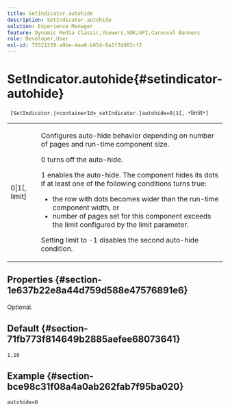 ```yaml
---
title: SetIndicator.autohide
description: SetIndicator.autohide
solution: Experience Manager
feature: Dynamic Media Classic,Viewers,SDK/API,Carousel Banners
role: Developer,User
exl-id: 75521239-a0be-4aa0-b65d-9a1f7d902cf2
---
```

# SetIndicator.autohide{#setindicator-autohide}

` [SetIndicator.|<containerId>_setIndicator.]autohide=0|1[, *`limit`*]`

<table id="table_0BEA0B5FFDF64E5594B534B2A87A6D88"> 
 <tbody> 
  <tr> 
   <td colname="col1"> <p> <span class="codeph">0|1[,<span class="varname"> limit</span>]</span> </p> </td> 
   <td colname="col2"> <p> Configures auto-hide behavior depending on number of pages and run-time component size. </p> <p> <span class="codeph"> 0</span> turns off the auto-hide. </p> <p> <span class="codeph"> 1</span> enables the auto-hide. The component hides its dots if at least one of the following conditions turns true: </p> <p> 
     <ul id="ul_A7F9C1DDC6AE44BAA348B3AD440A4EDD"> 
      <li id="li_39332158806445DF874C5A52F1331B8B">the row with dots becomes wider than the run-time component width, or </li> 
      <li id="li_E30BAC8B609147ADB8824000F5729B21">number of pages set for this component exceeds the limit configured by the <span class="codeph"><span class="varname"> limit</span></span> parameter. </li> 
     </ul> </p> <p> Setting <span class="codeph"><span class="varname"> limit</span></span> to <span class="codeph"> -1</span> disables the second auto-hide condition. </p> </td> 
  </tr> 
 </tbody> 
</table>

## Properties {#section-1e637b22e8a44d759d588e47576891e6}

Optional.

## Default {#section-71fb773f814649b2885aefee68073641}

`1,10`

## Example {#section-bce98c31f08a4a0ab262fab7f95ba020}

`autohide=0`
